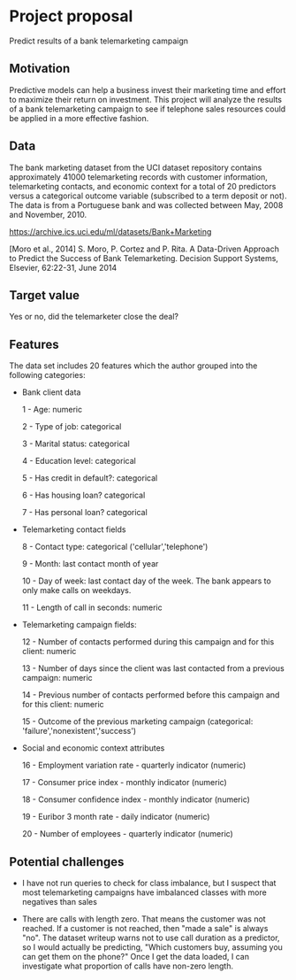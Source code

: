 # Project proposal 

Predict results of a bank telemarketing campaign 

## Motivation

Predictive models can help a business invest their marketing time and effort to maximize their return on 
investment. This project will analyze the results of a bank telemarketing campaign to see 
if telephone sales resources could be applied in a more effective fashion.

## Data

The bank marketing dataset from the UCI dataset repository contains approximately 
41000 telemarketing records with customer information, telemarketing contacts, and economic context for a total of 20 predictors versus a categorical outcome variable (subscribed to a term deposit or not). The data is from a Portuguese bank and was collected between May, 2008 and November, 2010. 

https://archive.ics.uci.edu/ml/datasets/Bank+Marketing

[Moro et al., 2014] S. Moro, P. Cortez and P. Rita. A Data-Driven Approach to Predict the Success of Bank Telemarketing. Decision Support Systems, Elsevier, 62:22-31, June 2014


## Target value 

Yes or no, did the telemarketer close the deal?

## Features 

The data set includes 20 features which the author grouped into
the following categories:

- Bank client data

   1 - Age: numeric
   
   2 - Type of job: categorical
   
   3 - Marital status: categorical
   
   4 - Education level: categorical
   
   5 - Has credit in default?: categorical
   
   6 - Has housing loan? categorical
   
   7 - Has personal loan? categorical
   
- Telemarketing contact fields

   8 - Contact type: categorical ('cellular','telephone')
   
   9 - Month: last contact month of year 
   
   10 - Day of week: last contact day of the week. The bank appears to only make calls on weekdays.
   
   11 - Length of call in seconds: numeric 
   
-  Telemarketing campaign fields:
   
   12 - Number of contacts performed during this campaign and for this client: numeric
   
   13 - Number of days since the client was last contacted from a previous campaign: numeric
   
   14 - Previous number of contacts performed before this 
   campaign and for this client: numeric
   
   15 - Outcome of the previous marketing campaign (categorical: 'failure','nonexistent','success')

-  Social and economic context attributes

   16 - Employment variation rate - quarterly indicator (numeric)
   
   17 - Consumer price index - monthly indicator (numeric)
   
   18 - Consumer confidence index - monthly indicator (numeric)
   
   19 - Euribor 3 month rate - daily indicator (numeric)
   
   20 - Number of employees - quarterly indicator (numeric)

## Potential challenges

- I have not run queries to check for class imbalance, but I suspect that most 
telemarketing campaigns have imbalanced classes with more negatives than sales

- There are calls with length zero. That means the customer was
not reached. If a customer is not reached, then "made a sale" is 
always "no". The dataset writeup warns not to use call duration as a predictor, so I would
actually be predicting, "Which customers buy, assuming you can get them on the phone?" Once
I get the data loaded, I can investigate what proportion of calls have non-zero length. 

